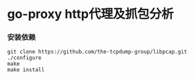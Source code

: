# go-proxy http代理及抓包分析

### 安装依赖

```shell
git clone https://github.com/the-tcpdump-group/libpcap.git
./configure
make
make install
```


